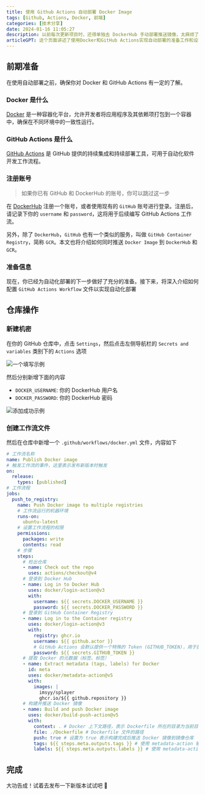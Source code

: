 ```yaml
---
title: 使用 Github Actions 自动部署 Docker Image
tags: [Github, Actions, Docker, 前端]
categories: [技术分享]
date: 2024-01-16 11:05:27
description: 以前每次更新项目时，还得单独去 DockerHub 手动部署推送镜像，太麻烦了。偶然发现能通过 Github Actions 来实现自动部署推送，同时还能推送到 GitHub Container Registry 中
articleGPT: 这个页面讲述了使用Docker和GitHub Actions实现自动部署的准备工作和设置流程，包括在GitHub仓库中创建机密和工作流文件。完成设置后，即可自动部署新版本。
---
```


## 前期准备

在使用自动部署之前，确保你对 Docker 和 GitHub Actions 有一定的了解。

### Docker 是什么

[Docker](https://www.docker.com/) 是一种容器化平台，允许开发者将应用程序及其依赖项打包到一个容器中，确保在不同环境中的一致性运行。

### GitHub Actions 是什么

[GitHub Actions](https://docs.github.com/zh/actions) 是 GitHub 提供的持续集成和持续部署工具，可用于自动化软件开发工作流程。

### 注册账号

> 如果你已有 GitHub 和 DockerHub 的账号，你可以跳过这一步

在 [DockerHub](https://hub.docker.com/) 注册一个账号，或者使用现有的 `GitHub` 账号进行登录。注册后，请记录下你的 `username` 和 `password`，这将用于后续编写 GitHub Actions 工作流。

另外，除了 `DockerHub`，`GitHub` 也有一个类似的服务，叫做 `GitHub Container Registry`，简称 `GCR`。本文也将介绍如何同时推送 `Docker Image` 到 `DockerHub` 和 `GCR`。

### 准备信息

现在，你已经为自动化部署的下一步做好了充分的准备。接下来，将深入介绍如何配置 `GitHub Actions Workflow` 文件以实现自动化部署

## 仓库操作

### 新建机密

在你的 GitHub 仓库中，点击 `Settings`，然后点击左侧导航栏的 `Secrets and variables` 类别下的 `Actions` 选项

![一个填写示例](https://pic.efefee.cn/uploads/2024/01/29/65b6ff101b94c.webp)

然后分别新增下面的内容

- `DOCKER_USERNAME`: 你的 DockerHub 用户名
- `DOCKER_PASSWORD`: 你的 DockerHub 密码

![添加成功示例](https://pic.efefee.cn/uploads/2024/01/29/65b6ff101d2e5.webp)

### 创建工作流文件

然后在仓库中新增一个 `.github/workflows/docker.yml` 文件，内容如下

```yml docker.yml
# 工作流名称
name: Publish Docker image
# 触发工作流的事件，这里表示发布新版本时触发
on:
  release:
    types: [published]
# 工作流程
jobs:
  push_to_registry:
    name: Push Docker image to multiple registries
    # 工作流运行的机器环境
    runs-on:
      ubuntu-latest
    # 设置工作流程的权限
    permissions:
      packages: write
      contents: read
    # 步骤
    steps:
      # 检出仓库
      - name: Check out the repo
        uses: actions/checkout@v4
      # 登录到 Docker Hub
      - name: Log in to Docker Hub
        uses: docker/login-action@v3
        with:
          username: ${{ secrets.DOCKER_USERNAME }}
          password: ${{ secrets.DOCKER_PASSWORD }}
      # 登录到 GitHub Container Registry
      - name: Log in to the Container registry
        uses: docker/login-action@v3
        with:
          registry: ghcr.io
          username: ${{ github.actor }}
          # GitHub Actions 会默认提供一个特殊的 Token (GITHUB_TOKEN)，用于执行工作流程中的操作，包括登录到容器注册表
          password: ${{ secrets.GITHUB_TOKEN }}
      # 提取 Docker 的元数据（标签、标签）
      - name: Extract metadata (tags, labels) for Docker
        id: meta
        uses: docker/metadata-action@v5
        with:
          images: |
            imsyy/splayer
            ghcr.io/${{ github.repository }}
      # 构建并推送 Docker 镜像
      - name: Build and push Docker image
        uses: docker/build-push-action@v5
        with:
          context: . # Docker 上下文路径，表示 Dockerfile 所在的目录为当前目录
          file: ./Dockerfile # Dockerfile 文件的路径
          push: true # 设置为 true 表示构建完成后推送 Docker 镜像到镜像仓库
          tags: ${{ steps.meta.outputs.tags }} # 使用 metadata-action 输出的标签作为 Docker 镜像的标签
          labels: ${{ steps.meta.outputs.labels }} # 使用 metadata-action 输出的标签作为 Docker 镜像的标签
```

## 完成

大功告成！试着去发布一下新版本试试吧 🎉
